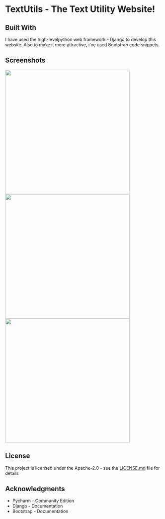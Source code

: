 # TextUtils - The Text Utility Website!

## Built With

I have used the high-levelpython web framework - Django to develop this website.
Also to make it more attractive, i've used Bootstrap code snippets. 

## Screenshots
<img src="https://github.com/shrishsharma69/Text-Utility-Website/blob/master/images/ss1.PNG" height="400px"/>  <img src="https://github.com/shrishsharma69/Text-Utility-Website/blob/master/images/ss2.PNG" height="400px"/>  
<img src="https://github.com/shrishsharma69/Text-Utility-Website/blob/master/images/ss3.PNG" height="400px"/>

## License

This project is licensed under the Apache-2.0 - see the [LICENSE.md](LICENSE.md) file for details

## Acknowledgments

* Pycharm - Community Edition
* Django - Documentation
* Bootstrap - Documentation

